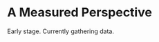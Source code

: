 A Measured Perspective
======================================

Early stage. Currently gathering data.